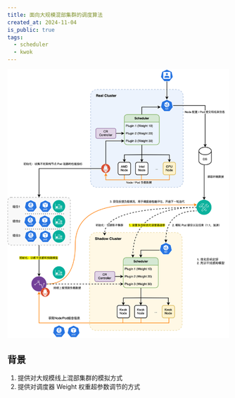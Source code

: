 ```yaml
---
title: 面向大规模混部集群的调度算法
created_at: 2024-11-04
is_public: true
tags:
  - scheduler
  - kwok
---
```


![shadow.drawio.svg](accachments/shadow.drawio.svg)

## 背景

1. 提供对大规模线上混部集群的模拟方式
1. 提供对调度器 Weight 权重超参数调节的方式
